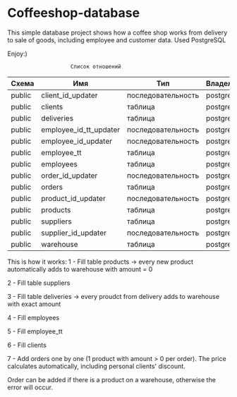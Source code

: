 # Coffeeshop-database
This simple database project shows how a coffee shop works from delivery to sale of goods, including employee and customer data.
Used PostgreSQL


Enjoy:)

                        Список отношений
| Схема  |          Имя           |        Тип         | Владелец |
|--------|------------------------|--------------------|----------|
| public | client_id_updater      | последовательность | postgres |
| public | clients                | таблица            | postgres |
| public | deliveries             | таблица            | postgres |
| public | employee_id_tt_updater | последовательность | postgres |
| public | employee_id_updater    | последовательность | postgres |
| public | employee_tt            | таблица            | postgres |
| public | employees              | таблица            | postgres |
| public | order_id_updater       | последовательность | postgres |
| public | orders                 | таблица            | postgres |
| public | product_id_updater     | последовательность | postgres |
| public | products               | таблица            | postgres |
| public | suppliers              | таблица            | postgres |
| public | supplier_id_updater    | последовательность | postgres |
| public | warehouse              | таблица            | postgres |


This is how it works:
1 - Fill table products -> every new product automatically adds to warehouse with amount = 0

2 - Fill table suppliers

3 - Fill table deliveries -> every proudct from delivery adds to warehouse with exact amount

4 - Fill employees

5 - Fill employee_tt

6 - Fill clients

7 - Add orders one by one (1 product with amount > 0 per order). The price calculates automatically, including personal clients' discount.

Order can be added if there is a product on a warehouse, otherwise the error will occur.
